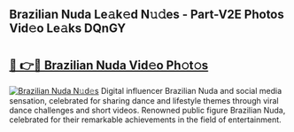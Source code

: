 ## Brazilian Nuda Le𝚊k𝚎d N𝚞𝚍es - Part-V2E Photos Vid𝚎o Le𝚊ks DQnGY

# <h2><a href="http://fbdt9tc.evod.top/?m=Brazilian+Nuda">🔗 👉🔴 Brazilian Nuda Vid𝚎o Ph𝚘t𝚘s</a></h2>

[![Brazilian Nuda N𝚞d𝚎s](https://i.imgur.com/8V9OHl7.gif)](http://fbdt9tc.evod.top/?m=Brazilian+Nuda)
Digital influencer Brazilian Nuda and social media sensation, celebrated for sharing dance and lifestyle themes through viral dance challenges and short videos. Renowned public figure Brazilian Nuda, celebrated for their remarkable achievements in the field of entertainment. 
